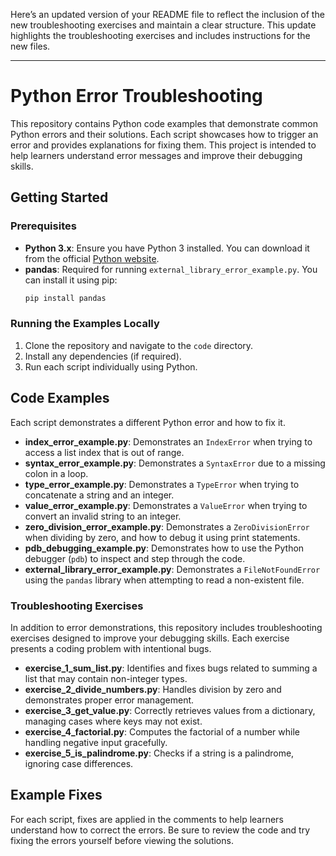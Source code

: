 Here’s an updated version of your README file to reflect the inclusion of the new troubleshooting exercises and maintain a clear structure. This update highlights the troubleshooting exercises and includes instructions for the new files.

---

# Python Error Troubleshooting

This repository contains Python code examples that demonstrate common Python errors and their solutions. Each script showcases how to trigger an error and provides explanations for fixing them. This project is intended to help learners understand error messages and improve their debugging skills.

## Getting Started

### Prerequisites

- **Python 3.x**: Ensure you have Python 3 installed. You can download it from the official [Python website](https://www.python.org/downloads/).
- **pandas**: Required for running `external_library_error_example.py`. You can install it using pip:
  ```bash
  pip install pandas
  ```

### Running the Examples Locally

1. Clone the repository and navigate to the `code` directory.
2. Install any dependencies (if required).
3. Run each script individually using Python.

## Code Examples

Each script demonstrates a different Python error and how to fix it.

- **index_error_example.py**: Demonstrates an `IndexError` when trying to access a list index that is out of range.
- **syntax_error_example.py**: Demonstrates a `SyntaxError` due to a missing colon in a loop.
- **type_error_example.py**: Demonstrates a `TypeError` when trying to concatenate a string and an integer.
- **value_error_example.py**: Demonstrates a `ValueError` when trying to convert an invalid string to an integer.
- **zero_division_error_example.py**: Demonstrates a `ZeroDivisionError` when dividing by zero, and how to debug it using print statements.
- **pdb_debugging_example.py**: Demonstrates how to use the Python debugger (`pdb`) to inspect and step through the code.
- **external_library_error_example.py**: Demonstrates a `FileNotFoundError` using the `pandas` library when attempting to read a non-existent file.
  
### Troubleshooting Exercises

In addition to error demonstrations, this repository includes troubleshooting exercises designed to improve your debugging skills. Each exercise presents a coding problem with intentional bugs. 

- **exercise_1_sum_list.py**: Identifies and fixes bugs related to summing a list that may contain non-integer types.
- **exercise_2_divide_numbers.py**: Handles division by zero and demonstrates proper error management.
- **exercise_3_get_value.py**: Correctly retrieves values from a dictionary, managing cases where keys may not exist.
- **exercise_4_factorial.py**: Computes the factorial of a number while handling negative input gracefully.
- **exercise_5_is_palindrome.py**: Checks if a string is a palindrome, ignoring case differences.

## Example Fixes

For each script, fixes are applied in the comments to help learners understand how to correct the errors. Be sure to review the code and try fixing the errors yourself before viewing the solutions.

